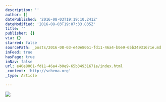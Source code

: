 ```yaml
---
description: ''
author: []
datePublished: '2016-08-03T19:19:10.241Z'
dateModified: '2016-08-03T19:07:33.835Z'
title: ''
publisher: {}
via: {}
starred: false
sourcePath: _posts/2016-08-03-e40e8061-fd11-46a4-b0e9-65b34931671e.md
inFeed: true
hasPage: true
inNav: false
url: e40e8061-fd11-46a4-b0e9-65b34931671e/index.html
_context: 'http://schema.org'
_type: Article

---
```

![](https://the-grid-user-content.s3-us-west-2.amazonaws.com/a096a381-9261-4eba-a654-5bbfecb499bf.png)
